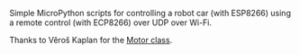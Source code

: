 Simple MicroPython scripts for controlling a robot car (with ESP8266) using a remote control (with ECP8266) over UDP over Wi-Fi.

Thanks to Věroš Kaplan for the [Motor class](https://github.com/VerosK/mqtt-robot-nodemcu).
